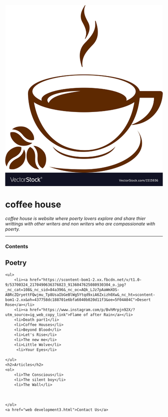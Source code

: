 <html/>
<head>
<meta charset="utf-8">
<title>dchol web</title>
<body>
    <img src="coffee cup.jpg">
<h1>coffee house</h1>
<p><em>coffee house is website where poerty lovers explore and share 
    thier writtings with other writers and non writers who are compassionate with poerty.
</em></p>
<hr>
<h3>Contents</h3>
<h2>Poetry</h2>

    <ul>
        <li><a href="https://scontent-bom1-2.xx.fbcdn.net/v/t1.0-9/53700324_2170490636376823_9136047625080930304_o.jpg?_nc_cat=108&_nc_sid=84a396&_nc_oc=AQk_LJz7pAaWmXOS-ABRcZQryettFQwjmu_Tp8UsaIbGeBlWg5Ytqd9xiA6Zxizh0Xw&_nc_ht=scontent-bom1-2.xx&oh=437758dc188701e6bfa6040b020d11f3&oe=5F04A04C">Desert Rose</a></li>
        <li><a href="https://www.instagram.com/p/BvhMrpjn92X/?utm_source=ig_web_copy_link">Flame of after Rain</a></li>
        <li>Death part1</li>
        <li>Coffee Houses</li>
        <li>Beyond Blood</li>
        <li>Let's Rise</li>
        <li>The new me</li>
        <li>Little Wolve</li>
         <li>Your Eyes</li>

    </ul>
    <h2>Articles</h2>
    <ol>
        <li>The Conscious</li>
        <li>The silent boy</li>
        <li>The Wall</li>



    </ol>
    <a href="web development3.html">Contact Us</a>
</body>
</html>
